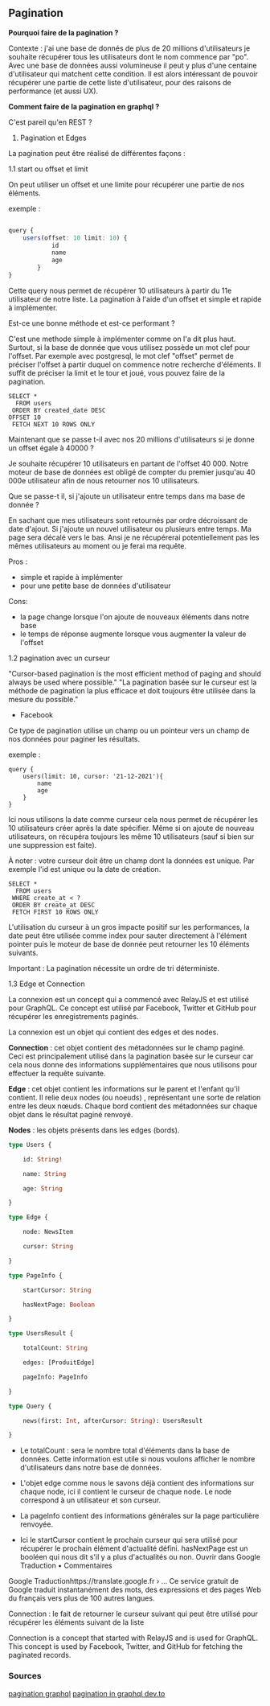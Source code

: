 ## Pagination 


**Pourquoi faire de la pagination ?**

Contexte : j'ai une base de donnés de plus de 20 millions d'utilisateurs je souhaite récupérer tous les utilisateurs
dont le nom commence par "po". Avec une base de données aussi volumineuse il peut y plus d'une centaine d'utilisateur
qui matchent cette condition. Il est alors intéressant de pouvoir récupérer une partie de cette liste d'utilisateur, 
  pour des raisons de performance (et aussi UX).

**Comment faire de la pagination en graphql ?**

C'est pareil qu'en REST ? 

1. Pagination et Edges

La pagination peut être réalisé de différentes façons :

1.1 start ou offset et limit 

On peut utiliser un offset et une limite pour récupérer une partie de nos éléments.

exemple :

````ts

query {
    users(offset: 10 limit: 10) {
            id
            name
            age
        }
}
````

Cette query nous permet de récupérer 10 utilisateurs à partir du 11e utilisateur de notre liste. La pagination à l'aide 
d'un offset et simple et rapide à implémenter. 

Est-ce une bonne méthode et est-ce performant ? 

C'est une methode simple à implémenter comme on l'a dit plus haut. Surtout, si la base de donnée que vous utilisez
possède un mot clef pour l'offset. Par exemple avec postgresql, le mot clef "offset" permet de préciser l'offset
à partir duquel on commence notre recherche d'éléments. Il suffit de préciser la limit et le tour et joué, vous pouvez
faire de la pagination.

```postgresql
SELECT *
  FROM users
 ORDER BY created_date DESC
OFFSET 10
 FETCH NEXT 10 ROWS ONLY
```

Maintenant que se passe t-il avec nos 20 millions d'utilisateurs si je donne un offset égale à 40000 ? 

Je souhaite récupérer 10 utilisateurs en partant de l'offset 40 000. Notre moteur de base de données est obligé de 
compter du premier jusqu'au 40 000e utilisateur afin de nous retourner nos 10 utilisateurs.

Que se passe-t il, si j'ajoute un utilisateur entre temps dans ma base de donnée ? 

En sachant que mes utilisateurs sont retournés par ordre décroissant de date d'ajout. Si j'ajoute un nouvel utilisateur
ou plusieurs entre temps. Ma page sera décalé vers le bas. Ansi je ne récupérerai potentiellement pas les mêmes
utilisateurs au moment ou je ferai ma requête.

Pros : 

- simple et rapide à implémenter
- pour une petite base de données d'utilisateur

Cons:

- la page change lorsque l'on ajoute de nouveaux éléments dans notre base
- le temps de réponse augmente lorsque vous augmenter la valeur de l'offset


1.2 pagination avec un curseur 

"Cursor-based pagination is the most efficient method of paging and should always be used where possible."
"La pagination basée sur le curseur est la méthode de pagination la plus efficace et doit toujours être 
 utilisée dans la mesure du possible."
- Facebook

Ce type de pagination utilise un champ ou un pointeur vers un champ de nos données pour
 paginer les résultats.

exemple : 

````
query {
    users(limit: 10, cursor: '21-12-2021'){
        name
        age
    }
}

````

Ici nous utilisons la date comme curseur cela nous permet de récupérer les 10 utilisateurs créer après la date spécifier.
Même si on ajoute de nouveau utilisateurs, on récupéra toujours les même 10 utilisateurs (sauf si bien sur une suppression est faite).

À noter : votre curseur doit être un champ dont la données est unique. Par exemple l'id est unique ou la date de création.


````
SELECT *
  FROM users
 WHERE create_at < ?
 ORDER BY create_at DESC
 FETCH FIRST 10 ROWS ONLY
````

L'utilisation du curseur à un gros impacte positif sur les performances, la date peut être utilisée comme index pour sauter
directement à l'élément pointer puis le moteur de base de donnée peut retourner les 10 éléments suivants.

Important : La pagination nécessite un ordre de tri déterministe.


1.3 Edge et Connection 

La connexion est un concept qui a commencé avec RelayJS et est utilisé pour GraphQL. Ce concept est utilisé par Facebook,
Twitter et GitHub pour récupérer les enregistrements paginés.

La connexion est un objet qui contient des edges et des nodes.

**Connection** : cet objet contient des métadonnées sur le champ paginé. Ceci est principalement utilisé dans la pagination 
basée sur le curseur car cela nous donne des informations supplémentaires que nous utilisons pour effectuer la requête 
suivante.

**Edge** : cet objet contient les informations sur le parent et l'enfant qu'il contient. Il relie deux nodes (ou noeuds)
, représentant une sorte de relation entre les deux nœuds. Chaque bord contient des métadonnées sur chaque objet dans le résultat 
paginé renvoyé.

**Nodes** : les objets présents dans les edges (bords).

````graphql
type Users {

    id: String!

    name: String

    age: String

}

type Edge {

    node: NewsItem

    cursor: String

}

type PageInfo {

    startCursor: String

    hasNextPage: Boolean

}

type UsersResult {

    totalCount: String

    edges: [ProduitEdge]

    pageInfo: PageInfo

}

type Query {

    news(first: Int, afterCursor: String): UsersResult

}
````


- Le totalCount : sera le nombre total d'éléments dans la base de données. Cette information est utile si nous voulons 
afficher le nombre d'utilisateurs dans notre base de données.

- L'objet edge comme nous le savons déjà contient des informations sur chaque node, ici il contient le curseur de chaque 
node. Le node correspond à un utilisateur et son curseur.

- La pageInfo contient des informations générales sur la page 
particulière renvoyée. 
  
- Ici le startCursor contient le prochain curseur qui sera utilisé pour récupérer le prochain élément d'actualité défini.
  hasNextPage est un booléen qui nous dit s'il y a plus d'actualités ou non. Ouvrir dans Google Traduction
•
Commentaires

Google Traductionhttps://translate.google.fr › ...
Ce service gratuit de Google traduit instantanément des mots, des expressions et des pages Web du français vers plus de 100 autres langues.



Connection : le fait de retourner le curseur suivant qui peut être utilisé pour récupérer les éléments suivant 
de la liste  

Connection is a concept that started with RelayJS and is used for GraphQL. 
This concept is used by Facebook, Twitter, and GitHub for fetching the paginated records.



### Sources 

[pagination graphql](https://use-the-index-luke.com/sql/partial-results/fetch-next-page)
[pagination in graphql dev.to](https://daily.dev/blog/pagination-in-graphql)
